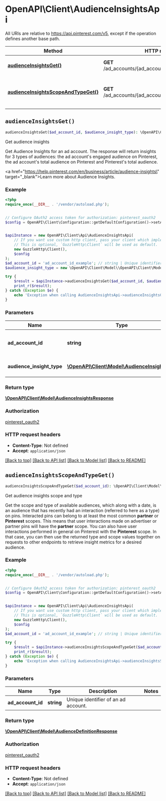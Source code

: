 # OpenAPI\Client\AudienceInsightsApi

All URIs are relative to https://api.pinterest.com/v5, except if the operation defines another base path.

| Method | HTTP request | Description |
| ------------- | ------------- | ------------- |
| [**audienceInsightsGet()**](AudienceInsightsApi.md#audienceInsightsGet) | **GET** /ad_accounts/{ad_account_id}/audience_insights | Get audience insights |
| [**audienceInsightsScopeAndTypeGet()**](AudienceInsightsApi.md#audienceInsightsScopeAndTypeGet) | **GET** /ad_accounts/{ad_account_id}/insights/audiences | Get audience insights scope and type |


## `audienceInsightsGet()`

```php
audienceInsightsGet($ad_account_id, $audience_insight_type): \OpenAPI\Client\Model\AudienceInsightsResponse
```

Get audience insights

Get Audience Insights for an ad account. The response will return insights for 3 types of audiences: the ad account's engaged audience on Pinterest, the ad account's total audience on Pinterest and Pinterest's total audience.<p/> <a href=\"https://help.pinterest.com/en/business/article/audience-insights\" target=\"_blank\">Learn more about Audience Insights</a>.

### Example

```php
<?php
require_once(__DIR__ . '/vendor/autoload.php');


// Configure OAuth2 access token for authorization: pinterest_oauth2
$config = OpenAPI\Client\Configuration::getDefaultConfiguration()->setAccessToken('YOUR_ACCESS_TOKEN');


$apiInstance = new OpenAPI\Client\Api\AudienceInsightsApi(
    // If you want use custom http client, pass your client which implements `GuzzleHttp\ClientInterface`.
    // This is optional, `GuzzleHttp\Client` will be used as default.
    new GuzzleHttp\Client(),
    $config
);
$ad_account_id = 'ad_account_id_example'; // string | Unique identifier of an ad account.
$audience_insight_type = new \OpenAPI\Client\Model\\OpenAPI\Client\Model\AudienceInsightType(); // \OpenAPI\Client\Model\AudienceInsightType | Type of audience insights.

try {
    $result = $apiInstance->audienceInsightsGet($ad_account_id, $audience_insight_type);
    print_r($result);
} catch (Exception $e) {
    echo 'Exception when calling AudienceInsightsApi->audienceInsightsGet: ', $e->getMessage(), PHP_EOL;
}
```

### Parameters

| Name | Type | Description  | Notes |
| ------------- | ------------- | ------------- | ------------- |
| **ad_account_id** | **string**| Unique identifier of an ad account. | |
| **audience_insight_type** | [**\OpenAPI\Client\Model\AudienceInsightType**](../Model/.md)| Type of audience insights. | |

### Return type

[**\OpenAPI\Client\Model\AudienceInsightsResponse**](../Model/AudienceInsightsResponse.md)

### Authorization

[pinterest_oauth2](../../README.md#pinterest_oauth2)

### HTTP request headers

- **Content-Type**: Not defined
- **Accept**: `application/json`

[[Back to top]](#) [[Back to API list]](../../README.md#endpoints)
[[Back to Model list]](../../README.md#models)
[[Back to README]](../../README.md)

## `audienceInsightsScopeAndTypeGet()`

```php
audienceInsightsScopeAndTypeGet($ad_account_id): \OpenAPI\Client\Model\AudienceDefinitionResponse
```

Get audience insights scope and type

Get the scope and type of available audiences, which along with a date, is an audience that has recently had an interaction (referred to here as a type) on pins. Interacted pins can belong to at least the most common **partner** or **Pinterest** scopes. This means that user interactions made on advertiser or partner pins will have the **partner** scope. You can also have user interactions performed in general on Pinterest with the **Pinterest** scope. In that case, you can then use the returned type and scope values together on requests to other endpoints to retrieve insight metrics for a desired audience.

### Example

```php
<?php
require_once(__DIR__ . '/vendor/autoload.php');


// Configure OAuth2 access token for authorization: pinterest_oauth2
$config = OpenAPI\Client\Configuration::getDefaultConfiguration()->setAccessToken('YOUR_ACCESS_TOKEN');


$apiInstance = new OpenAPI\Client\Api\AudienceInsightsApi(
    // If you want use custom http client, pass your client which implements `GuzzleHttp\ClientInterface`.
    // This is optional, `GuzzleHttp\Client` will be used as default.
    new GuzzleHttp\Client(),
    $config
);
$ad_account_id = 'ad_account_id_example'; // string | Unique identifier of an ad account.

try {
    $result = $apiInstance->audienceInsightsScopeAndTypeGet($ad_account_id);
    print_r($result);
} catch (Exception $e) {
    echo 'Exception when calling AudienceInsightsApi->audienceInsightsScopeAndTypeGet: ', $e->getMessage(), PHP_EOL;
}
```

### Parameters

| Name | Type | Description  | Notes |
| ------------- | ------------- | ------------- | ------------- |
| **ad_account_id** | **string**| Unique identifier of an ad account. | |

### Return type

[**\OpenAPI\Client\Model\AudienceDefinitionResponse**](../Model/AudienceDefinitionResponse.md)

### Authorization

[pinterest_oauth2](../../README.md#pinterest_oauth2)

### HTTP request headers

- **Content-Type**: Not defined
- **Accept**: `application/json`

[[Back to top]](#) [[Back to API list]](../../README.md#endpoints)
[[Back to Model list]](../../README.md#models)
[[Back to README]](../../README.md)

